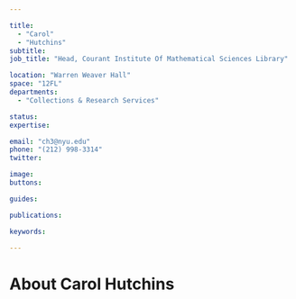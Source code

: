```yaml
---

title:
  - "Carol"
  - "Hutchins"
subtitle: 
job_title: "Head, Courant Institute Of Mathematical Sciences Library"

location: "Warren Weaver Hall"
space: "12FL"
departments:
  - "Collections & Research Services"

status: 
expertise:

email: "ch3@nyu.edu"
phone: "(212) 998-3314"
twitter: 

image: 
buttons:

guides:

publications:

keywords:

---
```


# About Carol Hutchins


